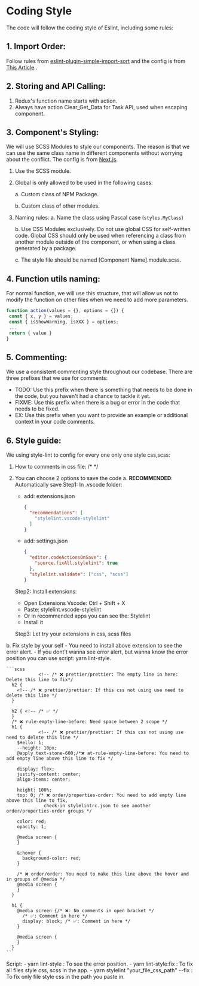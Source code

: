 # Coding Style

The code will follow the coding style of Eslint, including some rules:

## 1. Import Order:


Follow rules from [eslint-plugin-simple-import-sort](https://www.npmjs.com/package/eslint-plugin-simple-import-sort) and the config is from [This Article](https://dev.to/julioxavierr/sorting-your-imports-with-eslint-3ped)..

## 2. Storing and API Calling:
  1. Redux's function name starts with action.
  2. Always have action Clear_Get_Data for Task API, used when escaping component.

## 3. Component's Styling:

We will use SCSS Modules to style our components. The reason is that we can use the same class name in different components without worrying about the conflict. The config is from [Next.js](https://nextjs.org/docs/basic-features/built-in-css-support#adding-component-level-css).

1. Use the SCSS module.
2. Global is only allowed to be used in the following cases:

   a. Custom class of NPM Package.

   b. Custom class of other modules.

3. Naming rules:
   a. Name the class using Pascal case (`styles.MyClass`)

   b. Use CSS Modules exclusively. Do not use global CSS for self-written code. Global CSS should only be used when referencing a class from another module outside of the component, or when using a class generated by a package.

   c. The style file should be named [Component Name].module.scss.

## 4. Function utils naming:

For normal function, we will use this structure, that will allow us not to modify the function on other files when we need to add more parameters.

   ```js
   function action(values = {}, options = {}) {
   	const { x, y } = values;
   	const { isShowWarning, isXXX } = options;
   	...
   	return { value }
   }
   ```

## 5. Commenting:
We use a consistent commenting style throughout our codebase. There are three prefixes that we use for comments:

* TODO: Use this prefix when there is something that needs to be done in the code, but you haven't had a chance to tackle it yet.
* FIXME: Use this prefix when there is a bug or error in the code that needs to be fixed.
* EX: Use this prefix when you want to provide an example or additional context in your code comments.

## 6. Style guide:
We using style-lint to config for every one only one style css,scss:

1. How to comments in css file: /*  */
2. You can choose 2 options to save the code
  a. **RECOMMENDED**: Automatically save
    Step1: In .vscode folder: 
      - add: extensions.json
        ```json
        {
          "recommendations": [
            "stylelint.vscode-stylelint"
          ]
        }

      - add: settings.json
        ```json
        {
          "editor.codeActionsOnSave": {
            "source.fixAll.stylelint": true
          },
          "stylelint.validate": ["css", "scss"]
        }

    Step2: Install extensions: 
      - Open Extensions Vscode: Ctrl + Shift + X
      - Paste: stylelint.vscode-stylelint
      - Or in recommended apps you can see the: Stylelint
      - Install it

    Step3: Let try your extensions in css, scss files

  b. Fix style by your self
    - You need to install above extension to see the error alert.
    - If you dont't wanna see error alert, 
    but wanna know the error position you can use script: yarn lint-style.

    ```scss
                <!-- /* ❌ prettier/prettier: The empty line in here: Delete this line to fix*/
      h2 { 
        <!-- /* ❌ prettier/prettier: If this css not using use need to delete this line */
      } 

      h2 { <!-- /* ✅ */
      }
      /* ❌ rule-empty-line-before: Need space between 2 scope */
      h1 {
                <!-- /* ❌ prettier/prettier: If this css not using use need to delete this line */
        $Hello: 1;
        --height: 10px;
        @apply text-stone-600;/*❌ at-rule-empty-line-before: You need to add empty line above this line to fix */

        display: flex;
        justify-content: center;
        align-items: center;

        height: 100%;
        top: 0; /* ❌ order/properties-order: You need to add empty line above this line to fix, 
                  check-in stylelintrc.json to see another order/properties-order groups */

        color: red;
        opacity: 1;

        @media screen {
        }

        &:hover {
          background-color: red;
        }

        /* ❌ order/order: You need to make this line above the hover and in groups of @media */
        @media screen {
        }
      }

      h1 {
        @media screen {/* ❌: No comments in open bracket */
          /* ✅: Comment in here */
          display: block; /* ✅: Comment in here */
        }

        @media screen {
        }
      }
    ```

  Script: 
    - yarn lint-style : To see the error position.
    - yarn lint-style:fix : To fix all files style css, scss in the app.
    - yarn stylelint "your_file_css_path" --fix : To fix only file style css in the path you paste in.
